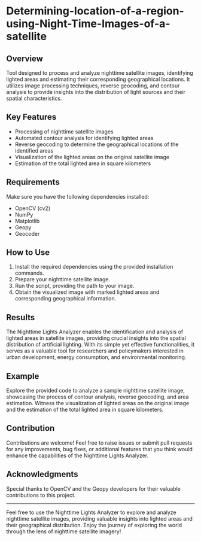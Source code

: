 # Determining-location-of-a-region-using-Night-Time-Images-of-a-satellite

## Overview

Tool designed to process and analyze nighttime satellite images, identifying lighted areas and estimating their corresponding geographical locations. It utilizes image processing techniques, reverse geocoding, and contour analysis to provide insights into the distribution of light sources and their spatial characteristics.

## Key Features

- Processing of nighttime satellite images
- Automated contour analysis for identifying lighted areas
- Reverse geocoding to determine the geographical locations of the identified areas
- Visualization of the lighted areas on the original satellite image
- Estimation of the total lighted area in square kilometers

## Requirements

Make sure you have the following dependencies installed:

- OpenCV (cv2)
- NumPy
- Matplotlib
- Geopy
- Geocoder

## How to Use

1. Install the required dependencies using the provided installation commands.
2. Prepare your nighttime satellite image.
3. Run the script, providing the path to your image.
4. Obtain the visualized image with marked lighted areas and corresponding geographical information.

## Results

The Nighttime Lights Analyzer enables the identification and analysis of lighted areas in satellite images, providing crucial insights into the spatial distribution of artificial lighting. With its simple yet effective functionalities, it serves as a valuable tool for researchers and policymakers interested in urban development, energy consumption, and environmental monitoring.

## Example

Explore the provided code to analyze a sample nighttime satellite image, showcasing the process of contour analysis, reverse geocoding, and area estimation. Witness the visualization of lighted areas on the original image and the estimation of the total lighted area in square kilometers.

## Contribution

Contributions are welcome! Feel free to raise issues or submit pull requests for any improvements, bug fixes, or additional features that you think would enhance the capabilities of the Nighttime Lights Analyzer.

## Acknowledgments

Special thanks to OpenCV and the Geopy developers for their valuable contributions to this project.

---

Feel free to use the Nighttime Lights Analyzer to explore and analyze nighttime satellite images, providing valuable insights into lighted areas and their geographical distribution. Enjoy the journey of exploring the world through the lens of nighttime satellite imagery!
